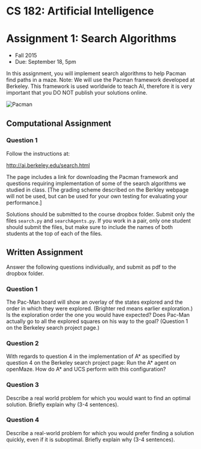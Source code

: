 
# CS 182: Artificial Intelligence
# Assignment 1: Search Algorithms
* Fall 2015
* Due: September 18, 5pm

In this assignment, you will implement search algorithms to help Pacman find paths in a maze. 
Note: We will use the Pacman framework developed at Berkeley. This framework is used worldwide to teach AI, therefore it is very important that you DO NOT publish your solutions online.





![Pacman](https://upload.wikimedia.org/wikipedia/en/5/59/Pac-man.png)



## Computational Assignment

### Question 1

Follow the instructions at:

http://ai.berkeley.edu/search.html

The page includes a link for downloading the Pacman framework and questions requiring implementation of some of the search algorithms we studied in class. [The grading scheme described on the Berkley webpage will not be used, but can be used for your own testing for evaluating your performance.]


 Solutions should be submitted to the course dropbox folder. Submit only the files `search.py` and `searchAgents.py`. If you work in a pair, only one student should submit the files, but make sure to include the names of both students at the top of each of the files.


## Written Assignment 

Answer the following questions individually, and submit as pdf to the dropbox folder. 

### Question 1

The Pac-Man board will show an overlay of the states explored and the order in which they were explored. (Brighter red means earlier exploration.) Is the exploration order the one you would have expected? Does Pac-Man actually go to all the explored squares on his way to the goal? (Question 1 on the Berkeley search project page.)


### Question 2

 With regards to question 4 in the implementation of A\* as specified by question 4 on the Berkeley search project page: Run the A\* agent on openMaze. How do A\* and UCS perform with this configuration?


### Question 3

Describe a real world problem for which you would want to find an optimal solution. Briefly explain why (3-4 sentences). 


### Question 4

Describe a real-world problem for which you would prefer finding a solution quickly, even if it is suboptimal. Briefly explain why (3-4 sentences). 


